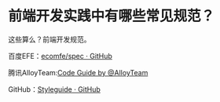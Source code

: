 # 前端开发实践中有哪些常见规范？

这些算么？前端开发规范。  

百度EFE：[ecomfe/spec · GitHub](https://github.com/ecomfe/spec)  

腾讯AlloyTeam:[Code Guide by @AlloyTeam](http://alloyteam.github.io/CodeGuide/)  

GitHub：[Styleguide · GitHub](https://github.com/styleguide)